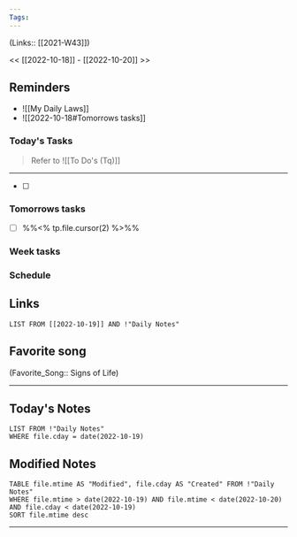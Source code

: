 ```yaml
---
Tags:
---
```

(Links:: [[2021-W43]])

<< [[2022-10-18]] - [[2022-10-20]] >>
## Reminders
- ![[My Daily Laws]]
- ![[2022-10-18#Tomorrows tasks]]
### Today's Tasks
> Refer to ![[To Do's (Tq)]]
---
- [ ] 



### Tomorrows tasks
- [ ] %%<% tp.file.cursor(2) %>%%
### Week tasks
### Schedule

## Links
```dataview
LIST FROM [[2022-10-19]] AND !"Daily Notes"
```
## Favorite song
(Favorite_Song:: Signs of Life)
___
## Today's Notes
```dataview
LIST FROM !"Daily Notes"
WHERE file.cday = date(2022-10-19)
```
## Modified Notes
```dataview
TABLE file.mtime AS "Modified", file.cday AS "Created" FROM !"Daily Notes" 
WHERE file.mtime > date(2022-10-19) AND file.mtime < date(2022-10-20) AND file.cday < date(2022-10-19)
SORT file.mtime desc
```
___
